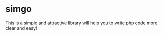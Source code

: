 simgo
=====

This is a simple and attractive library will help you to write php code more clear and easy!
